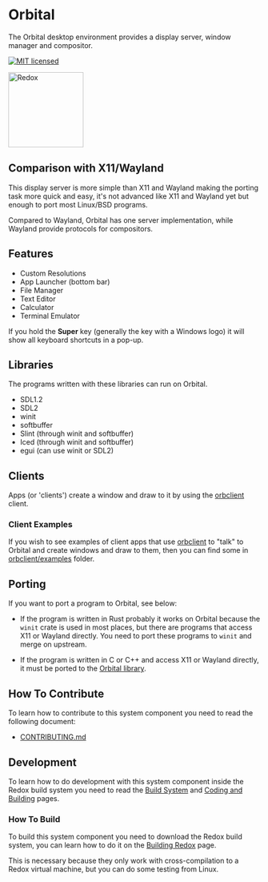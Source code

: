 # Orbital

The Orbital desktop environment provides a display server, window manager and compositor.

[![MIT licensed](https://img.shields.io/badge/license-MIT-blue.svg)](./LICENSE)

<img alt="Redox" height="150" src="https://github.com/redox-os/assets/raw/master/screenshots/redox running.jpeg">

## Comparison with X11/Wayland

This display server is more simple than X11 and Wayland making the porting task more quick and easy, it's not advanced like X11 and Wayland yet but enough to port most Linux/BSD programs.

Compared to Wayland, Orbital has one server implementation, while Wayland provide protocols for compositors.

## Features

- Custom Resolutions
- App Launcher (bottom bar)
- File Manager
- Text Editor
- Calculator
- Terminal Emulator

If you hold the **Super** key (generally the key with a Windows logo) it will show all keyboard shortcuts in a pop-up.

## Libraries

The programs written with these libraries can run on Orbital.

- SDL1.2
- SDL2
- winit
- softbuffer
- Slint (through winit and softbuffer)
- Iced (through winit and softbuffer)
- egui (can use winit or SDL2)

## Clients

Apps (or 'clients') create a window and draw to it by using the [orbclient](https://gitlab.redox-os.org/redox-os/orbclient)
client.

### Client Examples

If you wish to see examples of client apps that use [orbclient](https://gitlab.redox-os.org/redox-os/orbclient)
to "talk" to Orbital and create windows and draw to them, then you can find some in [orbclient/examples](https://gitlab.redox-os.org/redox-os/orbclient/-/tree/master/examples)
folder.

## Porting

If you want to port a program to Orbital, see below:

- If the program is written in Rust probably it works on Orbital because the `winit` crate is used in most places, but there are programs that access X11 or Wayland directly. You need to port these programs to `winit` and merge on upstream.

- If the program is written in C or C++ and access X11 or Wayland directly, it must be ported to the [Orbital library](https://gitlab.redox-os.org/redox-os/liborbital).

## How To Contribute

To learn how to contribute to this system component you need to read the following document:

- [CONTRIBUTING.md](https://gitlab.redox-os.org/redox-os/redox/-/blob/master/CONTRIBUTING.md)

## Development

To learn how to do development with this system component inside the Redox build system you need to read the [Build System](https://doc.redox-os.org/book/build-system-reference.html) and [Coding and Building](https://doc.redox-os.org/book/coding-and-building.html) pages.

### How To Build

To build this system component you need to download the Redox build system, you can learn how to do it on the [Building Redox](https://doc.redox-os.org/book/podman-build.html) page.

This is necessary because they only work with cross-compilation to a Redox virtual machine, but you can do some testing from Linux.
